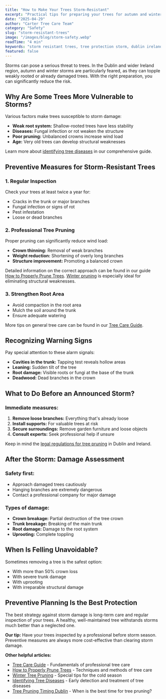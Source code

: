 ```yaml
---
title: "How to Make Your Trees Storm-Resistant"
excerpt: "Practical tips for preparing your trees for autumn and winter storms in Dublin and throughout Ireland."
date: "2025-04-29"
author: "Carter Tree Care Team"
category: "Safety"
slug: "storm-resistant-trees"
image: "/images/blog/storm-safety.webp"
readTime: "4 min"
keywords: "storm resistant trees, tree protection storm, dublin ireland trees"
featured: false
---
```


Storms can pose a serious threat to trees. In the Dublin and wider Ireland region, autumn and winter storms are particularly feared, as they can topple weakly rooted or already damaged trees. With the right preparation, you can significantly reduce the risk.

## Why Are Some Trees More Vulnerable to Storms?

Various factors make trees susceptible to storm damage:

- **Weak root system:** Shallow-rooted trees have less stability
- **Diseases:** Fungal infection or rot weaken the structure
- **Poor pruning:** Unbalanced crowns increase wind load
- **Age:** Very old trees can develop structural weaknesses

Learn more about [identifying tree diseases](/blog/identifying-tree-diseases) in our comprehensive guide.

## Preventive Measures for Storm-Resistant Trees

### 1. Regular Inspection

Check your trees at least twice a year for:

- Cracks in the trunk or major branches
- Fungal infection or signs of rot
- Pest infestation
- Loose or dead branches

### 2. Professional Tree Pruning

Proper pruning can significantly reduce wind load:

- **Crown thinning:** Removal of weak branches
- **Weight reduction:** Shortening of overly long branches
- **Structure improvement:** Promoting a balanced crown

Detailed information on the correct approach can be found in our guide [How to Properly Prune Trees](/blog/how-to-prune-trees). [Winter pruning](/blog/winter-tree-pruning) is especially ideal for eliminating structural weaknesses.

### 3. Strengthen Root Area

- Avoid compaction in the root area
- Mulch the soil around the trunk
- Ensure adequate watering

More tips on general tree care can be found in our [Tree Care Guide](/blog/tree-care-guide-dublin).

## Recognizing Warning Signs

Pay special attention to these alarm signals:

- **Cavities in the trunk:** Tapping test reveals hollow areas
- **Leaning:** Sudden tilt of the tree
- **Root damage:** Visible roots or fungi at the base of the trunk
- **Deadwood:** Dead branches in the crown

## What to Do Before an Announced Storm?

### Immediate measures:

1. **Remove loose branches:** Everything that's already loose
2. **Install supports:** For valuable trees at risk
3. **Secure surroundings:** Remove garden furniture and loose objects
4. **Consult experts:** Seek professional help if unsure

Keep in mind the [legal regulations for tree pruning](/blog/tree-pruning-timing-dublin) in Dublin and Ireland.

## After the Storm: Damage Assessment

### Safety first:

- Approach damaged trees cautiously
- Hanging branches are extremely dangerous
- Contact a professional company for major damage

### Types of damage:

- **Crown breakage:** Partial destruction of the tree crown
- **Trunk breakage:** Breaking of the main trunk
- **Root damage:** Damage to the root system
- **Uprooting:** Complete toppling

## When Is Felling Unavoidable?

Sometimes removing a tree is the safest option:

- With more than 50% crown loss
- With severe trunk damage
- With uprooting
- With irreparable structural damage

## Preventive Planning Is the Best Protection

The best strategy against storm damage is long-term care and regular inspection of your trees. A healthy, well-maintained tree withstands storms much better than a neglected one.

**Our tip:** Have your trees inspected by a professional before storm season. Preventive measures are always more cost-effective than clearing storm damage.

**Other helpful articles:**

- [Tree Care Guide](/blog/tree-care-guide-dublin) - Fundamentals of professional tree care
- [How to Properly Prune Trees](/blog/how-to-prune-trees) - Techniques and methods of tree care
- [Winter Tree Pruning](/blog/winter-tree-pruning) - Special tips for the cold season
- [Identifying Tree Diseases](/blog/identifying-tree-diseases) - Early detection and treatment of tree diseases
- [Tree Pruning Timing Dublin](/blog/tree-pruning-timing-dublin) - When is the best time for tree pruning?
